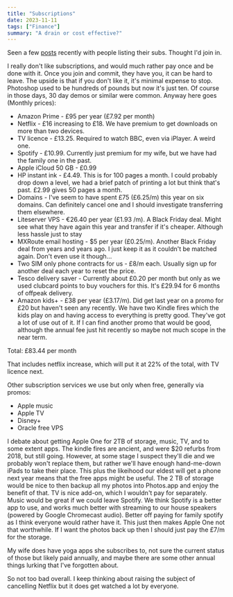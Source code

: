```yaml
---
title: "Subscriptions"
date: 2023-11-11
tags: ["Finance"]
summary: "A drain or cost effective?"
---
```


Seen a few [posts](https://baty.net/2023/11/subscriptions-2/) recently with people listing their subs. Thought I'd join in.

I really don't like subscriptions, and would much rather pay once and be done with it. Once you join and commit, they have you, it can be hard to leave. The upside is that if you don't like it, it's minimal expense to stop. Photoshop used to be hundreds of pounds but now it's just ten. Of course in those days, 30 day demos or similar were common. Anyway here goes (Monthly prices):

* Amazon Prime - £95 per year (£7.92 per month)
* Netflix - £16 increasing to £18. We have premium to get downloads on more than two devices.
* TV licence - £13.25. Required to watch BBC, even via iPlayer. A weird one.
* Spotify - £10.99. Currently just premium for my wife, but we have had the family one in the past.
* Apple iCloud 50 GB - £0.99
* HP instant ink - £4.49. This is for 100 pages a month. I could probably drop down a level, we had a brief patch of printing a lot but think that's past. £2.99 gives 50 pages a month.
* Domains - I've seem to have spent £75 (£6.25/m) this year on six domains. Can definitely cancel one and I should investigate transferring them elsewhere.
* Liteserver VPS - €26.40 per year (£1.93 /m). A Black Friday deal. Might see what they have again this year and transfer if it's cheaper. Although less hassle just to stay
* MXRoute email hosting - $5 per year (£0.25/m). Another Black Friday deal from years and years ago. I just keep it as it couldn't be matched again. Don't even use it though...
* Two SIM only phone contracts for us - £8/m each. Usually sign up for another deal each year to reset the price.
* Tesco delivery saver - Currently about £0.20 per month but only as we used clubcard points to buy vouchers for this. It's £29.94 for 6 months of offpeak delivery. 
* Amazon kids+ - £38 per year (£3.17/m). Did get last year on a promo for £20 but haven't seen any recently. We have two Kindle fires which the kids play on and having access to everything is pretty good. They've got a lot of use out of it. If I can find another promo that would be good, although the annual fee just hit recently so maybe not much scope in the near term.

Total: £83.44 per month

That includes netflix increase, which will put it at 22% of the total, with TV licence next.

Other subscription services we use but only when free, generally via promos:

* Apple music
* Apple TV
* Disney+
* Oracle free VPS

I debate about getting Apple One for 2TB of storage, music, TV, and to some extent apps. The kindle fires are ancient, and were $20 refurbs from 2018, but still going. However, at some stage I suspect they'll die and we probably won't replace them, but rather we'll have enough hand-me-down iPads to take their place. This plus the likeihood our eldest will get a phone next year means that the free apps might be useful. The 2 TB of storage would be nice to then backup all my photos into Photos.app and enjoy the benefit of that. TV is nice add-on, which I wouldn't pay for separately. Music would be great if we could leave Spotify. We think Spotify is a better app to use, and works much better with streaming to our house speakers (powered by Google Chromecast audio). Better off paying for family spotify as I think everyone would rather have it. This just then makes Apple One not that worthwhile. If I want the photos back up then I should just pay the £7/m for the storage.

My wife does have yoga apps she subscribes to, not sure the current status of those but likely paid annually, and maybe there are some other annual things lurking that I've forgotten about. 

So not too bad overall. I keep thinking about raising the subject of cancelling Netflix but it does get watched a lot by everyone. 